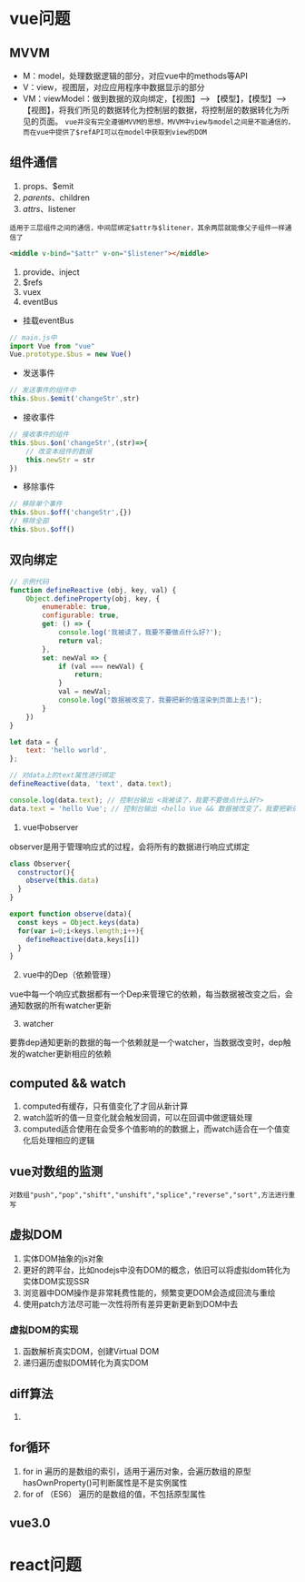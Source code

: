 # vue问题
## MVVM
+ M：model，处理数据逻辑的部分，对应vue中的methods等API
+ V：view，视图层，对应应用程序中数据显示的部分
+ VM：viewModel：做到数据的双向绑定，【视图】--> 【模型】，【模型】-->【视图】，将我们所见的数据转化为控制层的数据，将控制层的数据转化为所见的页面。
`vue并没有完全遵循MVVM的思想，MVVM中view与model之间是不能通信的，而在vue中提供了$refAPI可以在model中获取到view的DOM`

## 组件通信
1. props、$emit
1. $parents、$children
1. $attrs、$listener

`适用于三层组件之间的通信，中间层绑定$attr与$litener，其余两层就能像父子组件一样通信了`
```html
<middle v-bind="$attr" v-on="$listener"></middle>
```

1. provide、inject
1. $refs
1. vuex
1. eventBus
+ 挂载eventBus
```js
// main.js中
import Vue from "vue"
Vue.prototype.$bus = new Vue()
```
+ 发送事件
```js
// 发送事件的组件中
this.$bus.$emit('changeStr',str)
```
+ 接收事件
```js
// 接收事件的组件
this.$bus.$on('changeStr',(str)=>{
    // 改变本组件的数据
    this.newStr = str
})
```
+ 移除事件
```js
// 移除单个事件
this.$bus.$off('changeStr',{})
// 移除全部
this.$bus.$off()
```


## 双向绑定
```js
// 示例代码
function defineReactive (obj, key, val) {
    Object.defineProperty(obj, key, {
        enumerable: true,
        configurable: true,
        get: () => {
            console.log('我被读了，我要不要做点什么好?');
            return val;
        },
        set: newVal => {
            if (val === newVal) {
                return;
            }
            val = newVal;
            console.log("数据被改变了，我要把新的值渲染到页面上去!");
        }
    })
}

let data = {
    text: 'hello world',
};

// 对data上的text属性进行绑定
defineReactive(data, 'text', data.text);

console.log(data.text); // 控制台输出 <我被读了，我要不要做点什么好?>
data.text = 'hello Vue'; // 控制台输出 <hello Vue && 数据被改变了，我要把新的值渲染到页面上去!>

```

1. vue中observer

observer是用于管理响应式的过程，会将所有的数据进行响应式绑定
```js
class Observer{
  constructor(){
    observe(this.data)
  }
}

export function observe(data){
  const keys = Object.keys(data)
  for(var i=0;i<keys.length;i++){
    defineReactive(data,keys[i])
  }
}
```
2. vue中的Dep（依赖管理）

vue中每一个响应式数据都有一个Dep来管理它的依赖，每当数据被改变之后，会通知数据的所有watcher更新

3. watcher

要靠dep通知更新的数据的每一个依赖就是一个watcher，当数据改变时，dep触发的watcher更新相应的依赖

## computed && watch
1. computed有缓存，只有值变化了才回从新计算
2. watch监听的值一旦变化就会触发回调，可以在回调中做逻辑处理
3. computed适合使用在会受多个值影响的的数据上，而watch适合在一个值变化后处理相应的逻辑

## vue对数组的监测
`对数组"push","pop","shift","unshift","splice","reverse","sort",方法进行重写`


## 虚拟DOM
1. 实体DOM抽象的js对象
2. 更好的跨平台，比如nodejs中没有DOM的概念，依旧可以将虚拟dom转化为实体DOM实现SSR
3. 浏览器中DOM操作是非常耗费性能的，频繁变更DOM会造成回流与重绘
4. 使用patch方法尽可能一次性将所有差异更新更新到DOM中去

### 虚拟DOM的实现
1. 函数解析真实DOM，创建Virtual DOM
2. 递归遍历虚拟DOM转化为真实DOM

## diff算法
1.


## for循环
1. for in
  遍历的是数组的索引，适用于遍历对象，会遍历数组的原型   hasOwnProperty()可判断属性是不是实例属性
2. for of （ES6）
  遍历的是数组的值，不包括原型属性


## vue3.0



# react问题